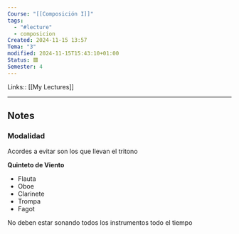 ```yaml
---
Course: "[[Composición I]]"
tags:
  - "#lecture"
  - composicion
Created: 2024-11-15 13:57
Tema: "3"
modified: 2024-11-15T15:43:10+01:00
Status: 🟥
Semester: 4
---
```

Links:: [[My Lectures]]
___
## Notes

### Modalidad

Acordes a evitar son los que llevan el tritono

**Quinteto de Viento**
- Flauta
- Oboe
- Clarinete
- Trompa 
- Fagot

No deben estar sonando todos los instrumentos todo el tiempo


